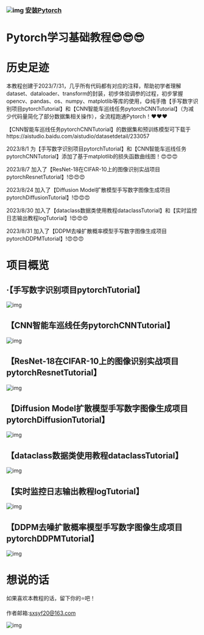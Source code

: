 ### ![img](https://github.com/diaoquesang/pytorchTutorials/blob/main/torch.jpg) [安装Pytorch](https://pytorch.org/)
# Pytorch学习基础教程😎😎😎
# 历史足迹
本教程创建于2023/7/31，几乎所有代码都有对应的注释，帮助初学者理解dataset、dataloader、transform的封装，初步体验调参的过程，初步掌握opencv、pandas、os、numpy、matplotlib等库的使用，😋纯手撸【手写数字识别项目pytorchTutorial】和【CNN智能车巡线任务pytorchCNNTutorial】（为减少代码量简化了部分数据集相关操作），全流程跑通Pytorch！❤️❤️❤️

【CNN智能车巡线任务pytorchCNNTutorial】的数据集和预训练模型可下载于https://aistudio.baidu.com/aistudio/datasetdetail/233057

2023/8/1 为【手写数字识别项目pytorchTutorial】和【CNN智能车巡线任务pytorchCNNTutorial】添加了基于matplotlib的损失函数曲线图！😍😍😍

2023/8/7 加入了【ResNet-18在CIFAR-10上的图像识别实战项目pytorchResnetTutorial】!😍😍😍

2023/8/24 加入了【Diffusion Model扩散模型手写数字图像生成项目pytorchDiffusionTutorial】!😍😍😍

2023/8/30 加入了【dataclass数据类使用教程dataclassTutorial】和【实时监控日志输出教程logTutorial】!😍😍😍

2023/8/31 加入了【DDPM去噪扩散概率模型手写数字图像生成项目pytorchDDPMTutorial】!😍😍😍

# 项目概览
## ·【手写数字识别项目pytorchTutorial】
![img](https://github.com/diaoquesang/pytorchTutorials/blob/main/projectImages/0.jpg)
## 【CNN智能车巡线任务pytorchCNNTutorial】
![img](https://github.com/diaoquesang/pytorchTutorials/blob/main/projectImages/1.jpg)
## 【ResNet-18在CIFAR-10上的图像识别实战项目pytorchResnetTutorial】
![img](https://github.com/diaoquesang/pytorchTutorials/blob/main/projectImages/2.jpg)
## 【Diffusion Model扩散模型手写数字图像生成项目pytorchDiffusionTutorial】
![img](https://github.com/diaoquesang/pytorchTutorials/blob/main/projectImages/0.jpg)
## 【dataclass数据类使用教程dataclassTutorial】
![img](https://github.com/diaoquesang/pytorchTutorials/blob/main/projectImages/3.jpg)
## 【实时监控日志输出教程logTutorial】
![img](https://github.com/diaoquesang/pytorchTutorials/blob/main/projectImages/4.jpg)
## 【DDPM去噪扩散概率模型手写数字图像生成项目pytorchDDPMTutorial】
![img](https://github.com/diaoquesang/pytorchTutorials/blob/main/projectImages/0.jpg)
# 想说的话
如果喜欢本教程的话，留下你的⭐吧！

作者邮箱:sxsyf20@163.com

![img](https://github.com/diaoquesang/pytorchTutorials/blob/main/dqs.jpg)
